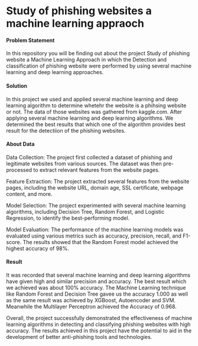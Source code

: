 # Study of phishing websites a machine learning appraoch

#### Problem Statement
In this repository you will be finding out about the project Study of phishing website a Machine Learning Approach in which the Detection and classification of phishing website were performed by using several machine learning and deep learning approaches.

#### Solution
In this project we used and applied several machine learning and deep learning algorithm to determine whetehr the website is a phihsing website or not. The data of those websites was gathered from kaggle.com. After applying several machine learning and deep learning algorithms. We determined the best results that which one of the algorithm provides best result for the detectiion of the phishing websites.

#### About Data
Data Collection: The project first collected a dataset of phishing and legitimate websites from various sources. The dataset was then pre-processed to extract relevant features from the website pages.

Feature Extraction: The project extracted several features from the website pages, including the website URL, domain age, SSL certificate, webpage content, and more.

Model Selection: The project experimented with several machine learning algorithms, including Decision Tree, Random Forest, and Logistic Regression, to identify the best-performing model.

Model Evaluation: The performance of the machine learning models was evaluated using various metrics such as accuracy, precision, recall, and F1-score. The results showed that the Random Forest model achieved the highest accuracy of 98%.

#### Result 
It was recorded that several machine learning and deep learning algorithms have given high and similar precision and accuracy. The best result which we achieved was about 100% accuracy. The Machine Learning technique like Random Forest and Decision Tree gavee us the accuracy 1.000 as well as the same result was achieved by XGBoost, Autoencoder and SVM. Meanwhile the Multilayer Perceptron achieved the Accuracy of 0.968.

Overall, the project successfully demonstrated the effectiveness of machine learning algorithms in detecting and classifying phishing websites with high accuracy. The results achieved in this project have the potential to aid in the development of better anti-phishing tools and technologies.
